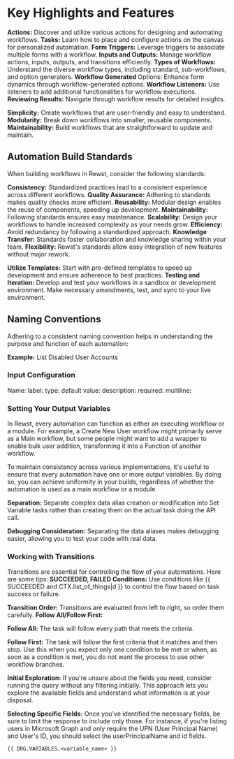 # Key Highlights and Features

**Actions:** Discover and utilize various actions for designing and automating workflows.
**Tasks:** Learn how to place and configure actions on the canvas for personalized automation.
**Form Triggers:** Leverage triggers to associate multiple forms with a workflow.
**Inputs and Outputs:** Manage workflow actions, inputs, outputs, and transitions efficiently.
**Types of Workflows:** Understand the diverse workflow types, including standard, sub-workflows, and option generators.
**Workflow Generated** Options: Enhance form dynamics through workflow-generated options.
**Workflow Listeners:** Use listeners to add additional functionalities for workflow executions.
**Reviewing Results:** Navigate through workflow results for detailed insights.

**Simplicity:** Create workflows that are user-friendly and easy to understand.
**Modularity:** Break down workflows into smaller, reusable components.
**Maintainability:** Build workflows that are straightforward to update and maintain.

## Automation Build Standards

When building workflows in Rewst, consider the following standards:

**Consistency:** Standardized practices lead to a consistent experience across different workflows.
**Quality Assurance:** Adhering to standards makes quality checks more efficient.
**Reusability:** Modular design enables the reuse of components, speeding up development.
**Maintainability:** Following standards ensures easy maintenance.
**Scalability:** Design your workflows to handle increased complexity as your needs grow.
**Efficiency:** Avoid redundancy by following a standardized approach.
**Knowledge Transfer:** Standards foster collaboration and knowledge sharing within your team.
**Flexibility:** Rewst's standards allow easy integration of new features without major rework.

**Utilize Templates:** Start with pre-defined templates to speed up development and ensure adherence to best practices.
**Testing and Iteration:** Develop and test your workflows in a sandbox or development environment. Make necessary amendments, test, and sync to your live environment.

## Naming Conventions

Adhering to a consistent naming convention helps in understanding the purpose and function of each automation:

**Example:** List Disabled User Accounts

### Input Configuration

Name:
label:
type:
default value:
description:
required:
multiline:

### Setting Your Output Variables

In Rewst, every automation can function as either an executing workflow or a module. For example, a Create New User workflow might primarily serve as a Main workflow, but some people might want to add a wrapper to enable bulk user addition, transforming it into a Function of another workflow.

To maintain consistency across various implementations, it's useful to ensure that every automation have one or more output variables. By doing so, you can achieve uniformity in your builds, regardless of whether the automation is used as a main workflow or a module.

**Separation:** Separate complex data alias creation or modification into Set Variable tasks rather than creating them on the actual task doing the API call.

**Debugging Consideration:** Separating the data aliases makes debugging easier, allowing you to test your code with real data.

### Working with Transitions

Transitions are essential for controlling the flow of your automations. Here are some tips:
**SUCCEEDED, FAILED Conditions:** Use conditions like {{ SUCCEEDED and CTX.list_of_things|d }} to control the flow based on task success or failure.

**Transition Order:** Transitions are evaluated from left to right, so order them carefully.
**Follow All/Follow First:**

**Follow All:** The task will follow every path that meets the criteria.

**Follow First:** The task will follow the first criteria that it matches and then stop. Use this when you expect only one condition to be met or when, as soon as a condition is met, you do not want the process to use other workflow branches.

**Initial Exploration:** If you're unsure about the fields you need, consider running the query without any filtering initially. This approach lets you explore the available fields and understand what information is at your disposal.

**Selecting Specific Fields:** Once you've identified the necessary fields, be sure to limit the response to include only those. For instance, if you're listing users in Microsoft Graph and only require the UPN (User Principal Name) and User's ID, you should select the userPrincipalName and id fields.

`{{ ORG.VARIABLES.<variable_name> }}`

